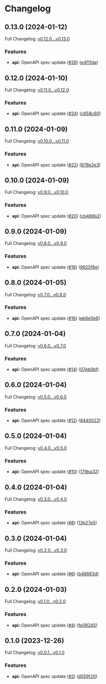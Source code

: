 # Changelog

## 0.13.0 (2024-01-12)

Full Changelog: [v0.12.0...v0.13.0](https://github.com/Dataherald/dataherald-python/compare/v0.12.0...v0.13.0)

### Features

* **api:** OpenAPI spec update ([#26](https://github.com/Dataherald/dataherald-python/issues/26)) ([e4f11da](https://github.com/Dataherald/dataherald-python/commit/e4f11da1d79172307e9f9ecbdb3d8984df07a6d8))

## 0.12.0 (2024-01-10)

Full Changelog: [v0.11.0...v0.12.0](https://github.com/Dataherald/dataherald-python/compare/v0.11.0...v0.12.0)

### Features

* **api:** OpenAPI spec update ([#24](https://github.com/Dataherald/dataherald-python/issues/24)) ([c658c60](https://github.com/Dataherald/dataherald-python/commit/c658c60e62dc96fcbe75dd635cea5ff6d3dfd26d))

## 0.11.0 (2024-01-09)

Full Changelog: [v0.10.0...v0.11.0](https://github.com/Dataherald/dataherald-python/compare/v0.10.0...v0.11.0)

### Features

* **api:** OpenAPI spec update ([#22](https://github.com/Dataherald/dataherald-python/issues/22)) ([878e2e3](https://github.com/Dataherald/dataherald-python/commit/878e2e32b1ab06cc5868f8a311a89eadb92296d4))

## 0.10.0 (2024-01-09)

Full Changelog: [v0.9.0...v0.10.0](https://github.com/Dataherald/dataherald-python/compare/v0.9.0...v0.10.0)

### Features

* **api:** OpenAPI spec update ([#20](https://github.com/Dataherald/dataherald-python/issues/20)) ([cb486b2](https://github.com/Dataherald/dataherald-python/commit/cb486b2c6a8c2d2e57c2eb011252cccfe6aaa838))

## 0.9.0 (2024-01-09)

Full Changelog: [v0.8.0...v0.9.0](https://github.com/Dataherald/dataherald-python/compare/v0.8.0...v0.9.0)

### Features

* **api:** OpenAPI spec update ([#18](https://github.com/Dataherald/dataherald-python/issues/18)) ([9925f8e](https://github.com/Dataherald/dataherald-python/commit/9925f8ee7e7820d1984f5833cfecee0ba4dba498))

## 0.8.0 (2024-01-05)

Full Changelog: [v0.7.0...v0.8.0](https://github.com/Dataherald/dataherald-python/compare/v0.7.0...v0.8.0)

### Features

* **api:** OpenAPI spec update ([#16](https://github.com/Dataherald/dataherald-python/issues/16)) ([eb6e0e6](https://github.com/Dataherald/dataherald-python/commit/eb6e0e6e8cd62243abb8f8f187613d56374f1192))

## 0.7.0 (2024-01-04)

Full Changelog: [v0.6.0...v0.7.0](https://github.com/Dataherald/dataherald-python/compare/v0.6.0...v0.7.0)

### Features

* **api:** OpenAPI spec update ([#14](https://github.com/Dataherald/dataherald-python/issues/14)) ([07eb0bf](https://github.com/Dataherald/dataherald-python/commit/07eb0bf0fd489baed33c7467ccc6226216803077))

## 0.6.0 (2024-01-04)

Full Changelog: [v0.5.0...v0.6.0](https://github.com/Dataherald/dataherald-python/compare/v0.5.0...v0.6.0)

### Features

* **api:** OpenAPI spec update ([#12](https://github.com/Dataherald/dataherald-python/issues/12)) ([8440022](https://github.com/Dataherald/dataherald-python/commit/8440022e862cb1d4750e5ecb3c8a67da1d08c50a))

## 0.5.0 (2024-01-04)

Full Changelog: [v0.4.0...v0.5.0](https://github.com/Dataherald/dataherald-python/compare/v0.4.0...v0.5.0)

### Features

* **api:** OpenAPI spec update ([#10](https://github.com/Dataherald/dataherald-python/issues/10)) ([179ba32](https://github.com/Dataherald/dataherald-python/commit/179ba3233c8b16d0747dc806c5b2c36a67f88119))

## 0.4.0 (2024-01-04)

Full Changelog: [v0.3.0...v0.4.0](https://github.com/Dataherald/dataherald-python/compare/v0.3.0...v0.4.0)

### Features

* **api:** OpenAPI spec update ([#8](https://github.com/Dataherald/dataherald-python/issues/8)) ([13b27e5](https://github.com/Dataherald/dataherald-python/commit/13b27e549bf00c28e1bae3204466ddf75a9a8de5))

## 0.3.0 (2024-01-04)

Full Changelog: [v0.2.0...v0.3.0](https://github.com/Dataherald/dataherald-python/compare/v0.2.0...v0.3.0)

### Features

* **api:** OpenAPI spec update ([#6](https://github.com/Dataherald/dataherald-python/issues/6)) ([b48683d](https://github.com/Dataherald/dataherald-python/commit/b48683df089b46136749bd55fbe1b1cd3bee22d3))

## 0.2.0 (2024-01-03)

Full Changelog: [v0.1.0...v0.2.0](https://github.com/Dataherald/dataherald-python/compare/v0.1.0...v0.2.0)

### Features

* **api:** OpenAPI spec update ([#4](https://github.com/Dataherald/dataherald-python/issues/4)) ([fe08245](https://github.com/Dataherald/dataherald-python/commit/fe082451e6fe6141e36b7fba12490b99213863ad))

## 0.1.0 (2023-12-26)

Full Changelog: [v0.0.1...v0.1.0](https://github.com/Dataherald/dataherald-python/compare/v0.0.1...v0.1.0)

### Features

* **api:** OpenAPI spec update ([#2](https://github.com/Dataherald/dataherald-python/issues/2)) ([d559f20](https://github.com/Dataherald/dataherald-python/commit/d559f20e27ee1581fe33625820c9d22b8c786e26))
